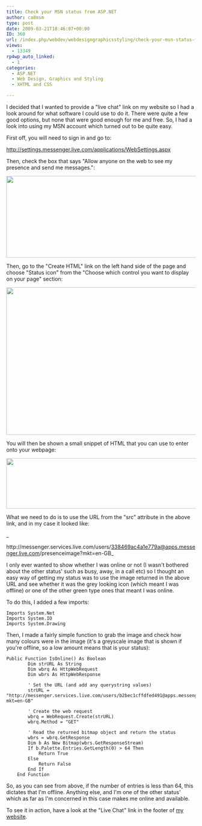 ```yaml
---
title: Check your MSN status from ASP.NET
author: ca8msm
type: post
date: 2009-03-21T18:46:07+00:00
ID: 360
url: /index.php/webdev/webdesigngraphicsstyling/check-your-msn-status-from-asp-net/
views:
  - 13349
rp4wp_auto_linked:
  - 1
categories:
  - ASP.NET
  - Web Design, Graphics and Styling
  - XHTML and CSS

---
```

I decided that I wanted to provide a "live chat" link on my website so I had a look around for what software I could use to do it. There were quite a few good options, but none that were good enough for me and free. So, I had a look into using my MSN account which turned out to be quite easy.

First off, you will need to sign in and go to:

http://settings.messenger.live.com/applications/WebSettings.aspx

Then, check the box that says "Allow anyone on the web to see my presence and send me messages.":

<div class="image_block">
  <img src="https://lessthandot.z19.web.core.windows.net/wp-content/uploads/blogs/WebDev/MSN1.gif" alt="" title="" width="751" height="217" />
</div>

Then, go to the "Create HTML" link on the left hand side of the page and choose "Status icon" from the "Choose which control you want to display on your page" section:

<div class="image_block">
  <img src="https://lessthandot.z19.web.core.windows.net/wp-content/uploads/blogs/WebDev/MSN2.gif" alt="" title="" width="628" height="392" />
</div>

You will then be shown a small snippet of HTML that you can use to enter onto your webpage:

<div class="image_block">
  <img src="https://lessthandot.z19.web.core.windows.net/wp-content/uploads/blogs/WebDev/MSN3.gif" alt="" title="" width="713" height="134" />
</div>

What we need to do is to use the URL from the "src" attribute in the above link, and in my case it looked like:
  
_
  
http&#58;&#47;&#47;messenger.services.live.com/users/338469ac4a1e779a@apps.messenger.live.com/presenceimage?mkt=en-GB_

I only ever wanted to show whether I was online or not (I wasn't bothered about the other status' such as busy, away, in a call etc) so I thought an easy way of getting my status was to use the image returned in the above URL and see whether it was the grey looking icon (which meant I was offline) or one of the other green type ones that meant I was online.

To do this, I added a few imports:

```vbnet
Imports System.Net
Imports System.IO
Imports System.Drawing
```
Then, I made a fairly simple function to grab the image and check how many colours were in the image (it's a greyscale image that is shown if you're offline, so a low amount means that is your status):

```vbnet
Public Function IsOnline() As Boolean
        Dim strURL As String
        Dim wbrq As HttpWebRequest
        Dim wbrs As HttpWebResponse

        ' Set the URL (and add any querystring values)  
        strURL = "http://messenger.services.live.com/users/b2bec1cffdfed491@apps.messenger.live.com/presenceimage?mkt=en-GB"

        ' Create the web request  
        wbrq = WebRequest.Create(strURL)
        wbrq.Method = "GET"

        ' Read the returned bitmap object and return the status   
        wbrs = wbrq.GetResponse
        Dim b As New Bitmap(wbrs.GetResponseStream)
        If b.Palette.Entries.GetLength(0) > 64 Then
            Return True
        Else
            Return False
        End If
    End Function
```
So, as you can see from above, if the number of entries is less than 64, this dictates that I'm offline. Anything else, and I'm one of the other status' which as far as I'm concerned in this case makes me online and available.

To see it in action, have a look at the "Live Chat" link in the footer of [my website][1].

 [1]: http://www.mdssolutions.co.uk